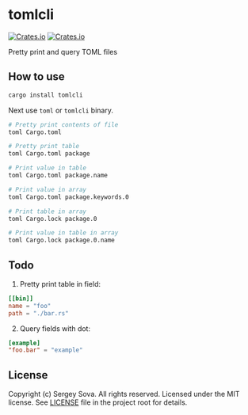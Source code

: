 # tomlcli

[![Crates.io](https://img.shields.io/crates/v/tomlcli.svg?maxAge=2592000)](https://crates.io/crates/tomlcli)
[![Crates.io](https://img.shields.io/crates/l/tomlcli.svg?maxAge=2592000)](https://github.com/sergeysova/tomlcli/blob/master/LICENSE)

Pretty print and query TOML files

## How to use

```bash
cargo install tomlcli
```

Next use `toml` or `tomlcli` binary.

```bash
# Pretty print contents of file
toml Cargo.toml

# Pretty print table
toml Cargo.toml package

# Print value in table
toml Cargo.toml package.name

# Print value in array
toml Cargo.toml package.keywords.0

# Print table in array
toml Cargo.lock package.0

# Print value in table in array
toml Cargo.lock package.0.name
```

## Todo

1. Pretty print table in field:

```toml
[[bin]]
name = "foo"
path = "./bar.rs"
```

2. Query fields with dot:

```toml
[example]
"foo.bar" = "example"
```

## License

Copyright (c) Sergey Sova. All rights reserved.
Licensed under the MIT license. See [LICENSE](https://github.com/sergeysova/tomlcli.rs/blob/master/LICENSE) file in the project root for details.
